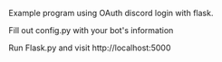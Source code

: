 Example program using OAuth discord login with flask. 

Fill out config.py with your bot's information

Run Flask.py and visit http://localhost:5000
